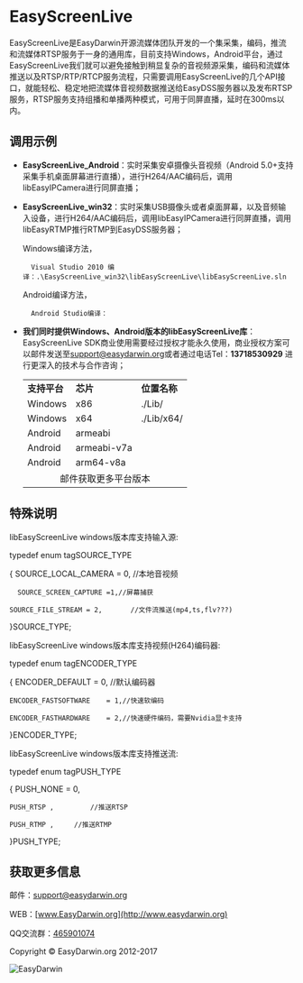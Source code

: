 # EasyScreenLive #

EasyScreenLive是EasyDarwin开源流媒体团队开发的一个集采集，编码，推流和流媒体RTSP服务于一身的通用库，目前支持Windows，Android平台，通过EasyScreenLive我们就可以避免接触到稍显复杂的音视频源采集，编码和流媒体推送以及RTSP/RTP/RTCP服务流程，只需要调用EasyScreenLive的几个API接口，就能轻松、稳定地把流媒体音视频数据推送给EasyDSS服务器以及发布RTSP服务，RTSP服务支持组播和单播两种模式，可用于同屏直播，延时在300ms以内。


## 调用示例 ##

- **EasyScreenLive_Android**：实时采集安卓摄像头音视频（Android 5.0+支持采集手机桌面屏幕进行直播），进行H264/AAC编码后，调用libEasyIPCamera进行同屏直播；

- **EasyScreenLive_win32**：实时采集USB摄像头或者桌面屏幕，以及音频输入设备，进行H264/AAC编码后，调用libEasyIPCamera进行同屏直播，调用libEasyRTMP推行RTMP到EasyDSS服务器；


	Windows编译方法，

    	Visual Studio 2010 编译：.\EasyScreenLive_win32\libEasyScreenLive\libEasyScreenLive.sln

	Android编译方法，
		
		Android Studio编译：

- **我们同时提供Windows、Android版本的libEasyScreenLive库**：EasyScreenLive SDK商业使用需要经过授权才能永久使用，商业授权方案可以邮件发送至[support@easydarwin.org](mailto:support@easydarwin.org "EasyDarwin support mail")或者通过电话Tel：**13718530929** 进行更深入的技术与合作咨询；

	<table>
	<tr><td><b>支持平台</b></td><td><b>芯片</b></td><td><b>位置名称</b></td></tr>
	<tr><td>Windows</td><td>x86</td><td>./Lib/</td></tr>
	<tr><td>Windows</td><td>x64</td><td>./Lib/x64/</td></tr>
	<tr><td>Android</td><td>armeabi</td></tr>
	<tr><td>Android</td><td>armeabi-v7a</td></tr>
	<tr><td>Android</td><td>arm64-v8a</td></tr>
	<tr><td colspan="3"><center>邮件获取更多平台版本</center></td></tr>
	</table>


## 特殊说明 ##
libEasyScreenLive windows版本库支持输入源:

typedef enum tagSOURCE_TYPE

{
	SOURCE_LOCAL_CAMERA = 0,	//本地音视频
	
      SOURCE_SCREEN_CAPTURE =1,//屏幕捕获
      
	SOURCE_FILE_STREAM = 2,       //文件流推送(mp4,ts,flv???)

}SOURCE_TYPE;

libEasyScreenLive windows版本库支持视频(H264)编码器:

typedef enum tagENCODER_TYPE

{
	ENCODER_DEFAULT 				= 0, //默认编码器
	
	ENCODER_FASTSOFTWARE 	= 1,//快速软编码
	
	ENCODER_FASTHARDWARE 	= 2,//快速硬件编码，需要Nvidia显卡支持

}ENCODER_TYPE;

libEasyScreenLive windows版本库支持推送流:

typedef enum tagPUSH_TYPE

{
	PUSH_NONE = 0,
	
	PUSH_RTSP ,			//推送RTSP
	
	PUSH_RTMP ,		//推送RTMP
	
}PUSH_TYPE;


## 获取更多信息 ##

邮件：[support@easydarwin.org](mailto:support@easydarwin.org) 

WEB：[www.EasyDarwin.org](http://www.easydarwin.org)

QQ交流群：[465901074](http://jq.qq.com/?_wv=1027&k=2G045mo "EasyPusher & EasyRTSPClient")

Copyright &copy; EasyDarwin.org 2012-2017

![EasyDarwin](http://www.easydarwin.org/skin/easydarwin/images/wx_qrcode.jpg)
